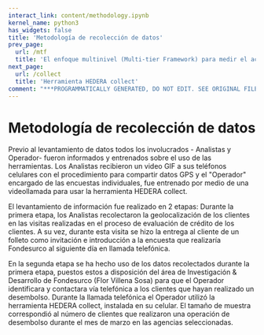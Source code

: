 ```yaml
---
interact_link: content/methodology.ipynb
kernel_name: python3
has_widgets: false
title: 'Metodología de recolección de datos'
prev_page:
  url: /mtf
  title: 'El enfoque multinivel (Multi-tier Framework) para medir el acceso a energía'
next_page:
  url: /collect
  title: 'Herramienta HEDERA collect'
comment: "***PROGRAMMATICALLY GENERATED, DO NOT EDIT. SEE ORIGINAL FILES IN /content***"
---
```


# Metodología de recolección de datos

Previo al levantamiento de datos todos los involucrados - Analistas y Operador- fueron informados y entrenados sobre el uso de las herramientas. 
Los Analistas recibieron un video GIF a sus teléfonos celulares con el procedimiento para compartir datos GPS y el &quot;Operador&quot; encargado de las encuestas individuales, fue entrenado por medio de una videollamada para usar la herramienta HEDERA collect.

El levantamiento de información fue realizado en 2 etapas:
Durante la primera etapa, los Analistas recolectaron la geolocalización de los clientes en las visitas realizadas en el proceso de evaluación de crédito de los clientes. A su vez, durante esta visita se hizo la entrega al cliente de un folleto como invitación e introducción a la encuesta que realizaría Fondesurco al siguiente día en llamada telefónica.

En la segunda etapa se ha hecho uso de los datos recolectados durante la primera etapa, puestos estos a disposición del área de Investigación & Desarrollo de Fondesurco (Flor Villena Sosa) para que el Operador identificara y contactara vía telefónica a los clientes que hayan realizado un desembolso. Durante la llamada telefónica el Operador utilizó la herramienta HEDERA collect, instalada en su celular. El tamaño de muestra correspondió al número de clientes que realizaron una operación de desembolso durante el mes de marzo en las agencias seleccionadas.

